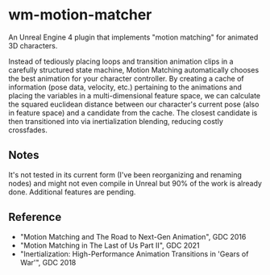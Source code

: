 # wm-motion-matcher
An Unreal Engine 4 plugin that implements "motion matching" for animated 3D characters.

Instead of tediously placing loops and transition animation clips in a carefully structured state machine, Motion Matching automatically chooses the best animation for your character controller. By creating a cache of information (pose data, velocity, etc.) pertaining to the animations and placing the variables in a multi-dimensional feature space, we can calculate the squared euclidean distance between our character's current pose (also in feature space) and a candidate from the cache. The closest candidate is then transitioned into via inertialization blending, reducing costly crossfades.
 
## Notes
It's not tested in its current form (I've been reorganizing and renaming nodes) and might not even compile in Unreal but 90% of the work is already done. Additional features are pending.


## Reference
- "Motion Matching and The Road to Next-Gen Animation", GDC 2016
- "Motion Matching in The Last of Us Part II", GDC 2021
- "Inertialization: High-Performance Animation Transitions in 'Gears of War'", GDC 2018
